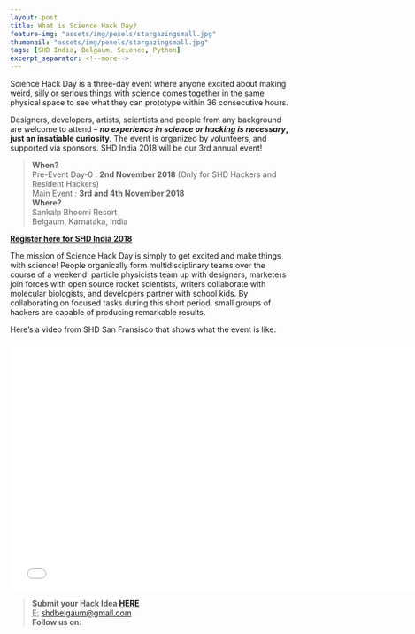 ```yaml
---
layout: post
title: What is Science Hack Day?
feature-img: "assets/img/pexels/stargazingsmall.jpg"
thumbnail: "assets/img/pexels/stargazingsmall.jpg"
tags: [SHD India, Belgaum, Science, Python]
excerpt_separator: <!--more-->
---
```

Science Hack Day is a three-day event where anyone excited about making weird, silly or serious things with science comes together in the same physical space to see what they can prototype within 36 consecutive hours.

Designers, developers, artists, scientists and people from any background are welcome to attend – **<em>no experience in science or hacking is necessary</em>, just an insatiable curiosity**. The event is organized by volunteers, and supported via sponsors. SHD India 2018 will be our 3rd annual event! 

><strong>When?</strong>
><br>
>Pre-Event Day-0 : <strong>2nd November 2018</strong>  (Only for SHD Hackers and Resident Hackers)
><br>Main Event : <strong>3rd and 4th November 2018</strong>
><br><strong>Where?</strong>
><br>Sankalp Bhoomi Resort
><br>Belgaum, Karnataka, India

<a href="https://www.instamojo.com/shdindia/"><strong><strong>Register here for SHD India 2018</strong></strong></a>
       
<!--more-->
The mission of Science Hack Day is simply to get excited and make things with science! People organically form multidisciplinary teams over the course of a weekend: particle physicists team up with designers, marketers join forces with open source rocket scientists, writers collaborate with molecular biologists, and developers partner with school kids. By collaborating on focused tasks during this short period, small groups of hackers are capable of producing remarkable results.

        
Here&#8217;s a video from SHD San Fransisco that shows what the event is like:
<p style="text-align: center"><span style="color: #000000"><iframe  id="_ytid_98414" width="750" height="450" src="//www.youtube.com/embed/Dzb_QCYxi3I?enablejsapi=1&autoplay=0&cc_load_policy=0&iv_load_policy=1&loop=0&modestbranding=0&rel=1&showinfo=1&playsinline=0&autohide=2&theme=dark&color=red&wmode=opaque&vq=&controls=2&" frameborder="0" class="__youtube_prefs__" allowfullscreen ></iframe></span></p>        
        
        
><b>Submit your Hack Idea </b><a href="https://goo.gl/BtPNwy"><strong>  HERE</strong></a>
><br><abbr title="Email">E:</abbr> <a href="mailto:shdbelgaum@gmail.com">shdbelgaum@gmail.com</a>
><br>
><b>Follow us on:</b>
><br>
><a href="https://www.facebook.com/sciencehackin/"><i class="fa fa-facebook-official fa-2x" aria-hidden="true"></i></a>
><a href="https://twitter.com/SHD_India"><i class="fa fa-twitter fa-2x" aria-hidden="true"></i></a>
><a href="https://www.flickr.com/groups/3087939@N23/"><i class="fa fa-flickr fa-2x" aria-hidden="true"></i></a>

